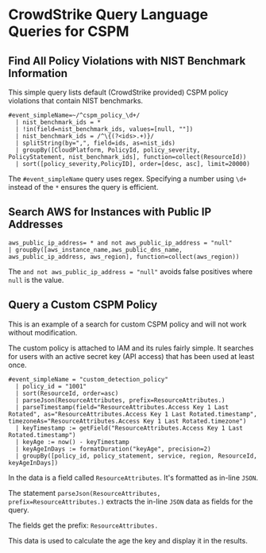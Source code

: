 # CrowdStrike Query Language Queries for CSPM

## Find All Policy Violations with NIST Benchmark Information

This simple query lists default (CrowdStrike provided) CSPM policy violations that contain NIST benchmarks.

```
#event_simpleName=~/^cspm_policy_\d+/
  | nist_benchmark_ids = * 
  | !in(field=nist_benchmark_ids, values=[null, ""])
  | nist_benchmark_ids = /^\{(?<ids>.+)}/
  | splitString(by=",", field=ids, as=nist_ids)
  | groupBy([CloudPlatform, PolicyId, policy_severity, PolicyStatement, nist_benchmark_ids], function=collect(ResourceId))
  | sort([policy_severity,PolicyID], order=[desc, asc], limit=20000) 
```

The `#event_simpleName` query uses regex.  Specifying a number using `\d+` instead of the `*` ensures the query is efficient.

## Search AWS for Instances with Public IP Addresses

```
aws_public_ip_address= * and not aws_public_ip_address = "null"
| groupBy([aws_instance_name,aws_public_dns_name, aws_public_ip_address, aws_region], function=collect(aws_region))
```

The `and not aws_public_ip_address = "null"` avoids false positives where `null` is the value.

## Query a Custom CSPM Policy

This is an example of a search for custom CSPM policy and will not work without modification.  

The custom policy is attached to IAM and its rules fairly simple.  It searches for users with an active secret key (API access) that has been used at least once.

```
#event_simpleName = "custom_detection_policy" 
  | policy_id = "1001"
  | sort(ResourceId, order=asc) 
  | parseJson(ResourceAttributes, prefix=ResourceAttributes.)
  | parseTimestamp(field="ResourceAttributes.Access Key 1 Last Rotated", as="ResourceAttributes.Access Key 1 Last Rotated.timestamp", timezoneAs="ResourceAttributes.Access Key 1 Last Rotated.timezone")
  | keyTimestamp := getField("ResourceAttributes.Access Key 1 Last Rotated.timestamp")
  | keyAge := now() - keyTimestamp
  | keyAgeInDays := formatDuration("keyAge", precision=2)
  | groupBy([policy_id, policy_statement, service, region, ResourceId, keyAgeInDays])
```

In the data is a field called `ResourceAttributes`.  It's formatted as in-line `JSON`.  

The statement `parseJson(ResourceAttributes, prefix=ResourceAttributes.)` extracts the in-line `JSON` data as fields for the query.  

The fields get the prefix: `ResourceAttributes.`

This data is used to calculate the age the key and display it in the results.


